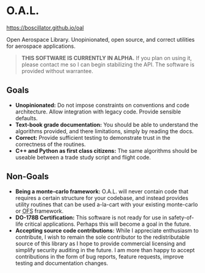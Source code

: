 # O.A.L.
https://boscillator.github.io/oal

Open Aerospace Library. Unopinionated, open source, and correct utilities for aerospace applications.


> **THIS SOFTWARE IS CURRENTLY IN ALPHA.** If you plan on using it, please
> contact me so I can begin stabilizing the API. The software is provided
> without warrantee.

## Goals
- **Unopinionated:** Do not impose constraints on conventions and code
  architecture. Allow integration with legacy code. Provide sensible defaults.
- **Text-book grade documentation:** You should be able to understand the
  algorithms provided, and there limitations, simply by reading the docs.
- **Correct:** Provide sufficient testing to demonstrate trust in the
  correctness of the routines.
- **C++ and Python as first class citizens:** The same algorithms should be
  useable between a trade study script and flight code.

## Non-Goals
- **Being a monte-carlo framework:** O.A.L. will never contain code that
  requires a certain structure for your codebase, and instead provides
  utility routines that can be used a-la-cart with your existing
  monte-carlo or <abbr title="Operational Flight Software">OFS</abbr> framework.
- **DO-178B Certification:** This software is not ready for use in
  safety-of-life critical applications. Perhaps this will become a goal in the
  future.
- **Accepting source code contributions:** While I appreciate enthusiasm to
  contribute, I wish to remain the sole contributor to the redistributable
  source of this library as I hope to provide commercial licensing and
  simplify security auditing in the future. I am more than happy to
  accept contributions in the form of bug reports, feature requests,
  improve testing and documentation changes.
